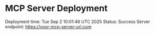 # MCP Server Deployment
Deployment time: Tue Sep  2 10:01:46 UTC 2025
Status: Success
Server endpoint: https://your-mcp-server-url.com
